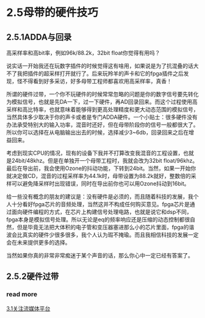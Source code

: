 2.5母带的硬件技巧
=======

## 2.5.1ADDA与回录

高采样率和高bit率，例如96k/88.2k，32bit float你觉得有用吗？

说实话一开始我还在玩数字插件的时候觉得这有啥用，如果说是为了抗混叠的话大不了我把插件的超采样打开就行了。后来玩羚羊的声卡和它的fpga插件之后发现，怪不得看到好多采访，好多母带工程师都喜欢用高采样率，真香！

所谓的硬件过带，一个你不玩硬件的时候常常忽略的问题是你的数字信号要先转化为模拟信号，也就是先DA一下，过一下硬件，再AD回录回来。而这个过程使用高采样和高比特率，也就意味着能够得到更高处理精度和更大动态范围的模拟信号，当然具体多少取决于你的声卡或者是专门ADDA硬件。一个小贴士：很多硬件没有办法承受特别大的输入功率，混音时还好，但在母带阶段你的信号一般都很大了。所以你可以选择在从电脑输出出去的时候，选择减少3~6db，回录回来之后在增益回来。

考虑到现实CPU的情况，现有的设备下我并不打算改变我混音的工程设置，也就是24bit/48khz。但是在单独开一个母带工程时，我就会改为32bit float/96khz。最后在导出前，我会使用Ozone的抖动功能，下转到24bit。当然，如果一开始你就决定做CD，混音的过程采样率为44.1k时，母带设置为88.2k就好，整数倍的采样可以避免降采样时出现错误，同时在导出前你也可以用Ozone抖动到16bit。

给一些没有概念的朋友的建议是：没有硬件是必须的，而且随着科技的发展，我个人十分看好fpga芯片的音频处理，当然这并不构成任何购买意见。fpga芯片是通过面向硬件编程的方式，在芯片上构建信号处理电路，也就是说它和dsp不同，fpga本身是模拟信号处理。所以无论是eq的频率响应还是压缩的动态控制都很自然，但是毕竟无法把大体积的电子管和变压器塞进那么小的芯片里面，fpga的谐波会比真实的硬件少很多很多，我个人认为瑕不掩瑜。而且我相信科技的发展一定会在未来提供更多的选择。

当然如果你真的非常非常痴迷于某个声音的话，那么你心中一定已经有答案了。

## 2.5.2硬件过带


### read more

[3.1关注流媒体平台](https://fusmixing.site/html/mdwiki.html#!./master3_1.md)
